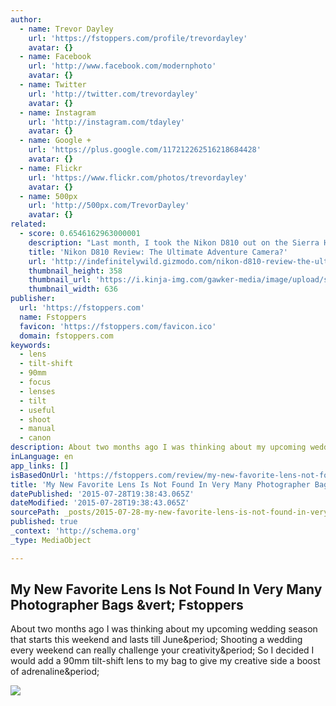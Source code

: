 ```yaml
---
author:
  - name: Trevor Dayley
    url: 'https://fstoppers.com/profile/trevordayley'
    avatar: {}
  - name: Facebook
    url: 'http://www.facebook.com/modernphoto'
    avatar: {}
  - name: Twitter
    url: 'http://twitter.com/trevordayley'
    avatar: {}
  - name: Instagram
    url: 'http://instagram.com/tdayley'
    avatar: {}
  - name: Google +
    url: 'https://plus.google.com/117212262516218684428'
    avatar: {}
  - name: Flickr
    url: 'https://www.flickr.com/photos/trevordayley'
    avatar: {}
  - name: 500px
    url: 'http://500px.com/TrevorDayley'
    avatar: {}
related:
  - score: 0.6546162963000001
    description: "Last month, I took the Nikon D810 out on the Sierra High Route - one of the toughest adventures around. It got dirty, wet, and constantly banged around. Here's how it performed. Three years ago, my roommate bought a D800E. I've always shot Canon, but he let me borrow his Nikon for a couple of shoots."
    title: 'Nikon D810 Review: The Ultimate Adventure Camera?'
    url: 'http://indefinitelywild.gizmodo.com/nikon-d810-review-the-ultimate-adventure-camera-1720304051'
    thumbnail_height: 358
    thumbnail_url: 'https://i.kinja-img.com/gawker-media/image/upload/s--HUMXs9W4--/c_fill,fl_progressive,g_north,h_358,q_80,w_636/1359547536269425185.jpg'
    thumbnail_width: 636
publisher:
  url: 'https://fstoppers.com'
  name: Fstoppers
  favicon: 'https://fstoppers.com/favicon.ico'
  domain: fstoppers.com
keywords:
  - lens
  - tilt-shift
  - 90mm
  - focus
  - lenses
  - tilt
  - useful
  - shoot
  - manual
  - canon
description: About two months ago I was thinking about my upcoming wedding season that starts this weekend and lasts till June. Shooting a wedding every weekend can really challenge your creativity. So I decided I would add a 90mm tilt-shift lens to my bag to give my creative side a boost of adrenaline.
inLanguage: en
app_links: []
isBasedOnUrl: 'https://fstoppers.com/review/my-new-favorite-lens-not-found-very-many-photographer-bags-3186'
title: 'My New Favorite Lens Is Not Found In Very Many Photographer Bags | Fstoppers'
datePublished: '2015-07-28T19:38:43.065Z'
dateModified: '2015-07-28T19:38:43.065Z'
sourcePath: _posts/2015-07-28-my-new-favorite-lens-is-not-found-in-very-many-photographer.md
published: true
_context: 'http://schema.org'
_type: MediaObject

---
```

<article style=""><h1>My New Favorite Lens Is Not Found In Very Many Photographer Bags &amp;vert; Fstoppers</h1><p>About two months ago I was thinking about my upcoming wedding season that starts this weekend and lasts till June&amp;period; Shooting a wedding every weekend can really challenge your creativity&amp;period; So I decided I would add a 90mm tilt-shift lens to my bag to give my creative side a boost of adrenaline&amp;period;</p><img src="https://d1w5usc88actyi.cloudfront.net/wp-content/uploads/2013/03/2013-03-14_0005.jpg" /></article>